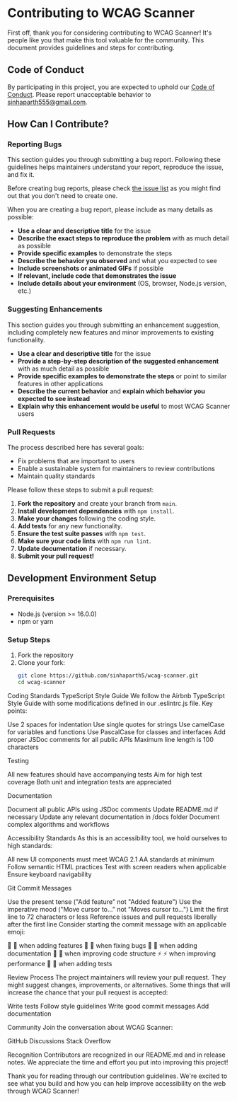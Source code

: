 # Contributing to WCAG Scanner

First off, thank you for considering contributing to WCAG Scanner! It's people like you that make this tool valuable for the community. This document provides guidelines and steps for contributing.

## Code of Conduct

By participating in this project, you are expected to uphold our [Code of Conduct](CODE_OF_CONDUCT.md). Please report unacceptable behavior to [sinhaparth555@gmail.com](mailto:sinhaparth555@gmail.com).

## How Can I Contribute?

### Reporting Bugs

This section guides you through submitting a bug report. Following these guidelines helps maintainers understand your report, reproduce the issue, and fix it.

Before creating bug reports, please check [the issue list](https://github.com/sinhaparth5/wcag-scanner/issues) as you might find out that you don't need to create one.

When you are creating a bug report, please include as many details as possible:

* **Use a clear and descriptive title** for the issue
* **Describe the exact steps to reproduce the problem** with as much detail as possible
* **Provide specific examples** to demonstrate the steps
* **Describe the behavior you observed** and what you expected to see
* **Include screenshots or animated GIFs** if possible
* **If relevant, include code that demonstrates the issue**
* **Include details about your environment** (OS, browser, Node.js version, etc.)

### Suggesting Enhancements

This section guides you through submitting an enhancement suggestion, including completely new features and minor improvements to existing functionality.

* **Use a clear and descriptive title** for the issue
* **Provide a step-by-step description of the suggested enhancement** with as much detail as possible
* **Provide specific examples to demonstrate the steps** or point to similar features in other applications
* **Describe the current behavior** and **explain which behavior you expected to see instead**
* **Explain why this enhancement would be useful** to most WCAG Scanner users

### Pull Requests

The process described here has several goals:

- Fix problems that are important to users
- Enable a sustainable system for maintainers to review contributions
- Maintain quality standards

Please follow these steps to submit a pull request:

1. **Fork the repository** and create your branch from `main`.
2. **Install development dependencies** with `npm install`.
3. **Make your changes** following the coding style.
4. **Add tests** for any new functionality.
5. **Ensure the test suite passes** with `npm test`.
6. **Make sure your code lints** with `npm run lint`.
7. **Update documentation** if necessary.
8. **Submit your pull request!**

## Development Environment Setup

### Prerequisites

- Node.js (version >= 16.0.0)
- npm or yarn

### Setup Steps

1. Fork the repository
2. Clone your fork:
   ```bash
   git clone https://github.com/sinhaparth5/wcag-scanner.git
   cd wcag-scanner
   ```
Coding Standards
TypeScript Style Guide
We follow the Airbnb TypeScript Style Guide with some modifications defined in our .eslintrc.js file.
Key points:

Use 2 spaces for indentation
Use single quotes for strings
Use camelCase for variables and functions
Use PascalCase for classes and interfaces
Add proper JSDoc comments for all public APIs
Maximum line length is 100 characters

Testing

All new features should have accompanying tests
Aim for high test coverage
Both unit and integration tests are appreciated

Documentation

Document all public APIs using JSDoc comments
Update README.md if necessary
Update any relevant documentation in /docs folder
Document complex algorithms and workflows

Accessibility Standards
As this is an accessibility tool, we hold ourselves to high standards:

All new UI components must meet WCAG 2.1 AA standards at minimum
Follow semantic HTML practices
Test with screen readers when applicable
Ensure keyboard navigability

Git Commit Messages

Use the present tense ("Add feature" not "Added feature")
Use the imperative mood ("Move cursor to..." not "Moves cursor to...")
Limit the first line to 72 characters or less
Reference issues and pull requests liberally after the first line
Consider starting the commit message with an applicable emoji:

🚀 :rocket: when adding features
🐛 :bug: when fixing bugs
📝 :memo: when adding documentation
🎨 :art: when improving code structure
⚡️ :zap: when improving performance
🧪 :test_tube: when adding tests



Review Process
The project maintainers will review your pull request. They might suggest changes, improvements, or alternatives.
Some things that will increase the chance that your pull request is accepted:

Write tests
Follow style guidelines
Write good commit messages
Add documentation

Community
Join the conversation about WCAG Scanner:

GitHub Discussions
Stack Overflow

Recognition
Contributors are recognized in our README.md and in release notes. We appreciate the time and effort you put into improving this project!

Thank you for reading through our contribution guidelines. We're excited to see what you build and how you can help improve accessibility on the web through WCAG Scanner!
